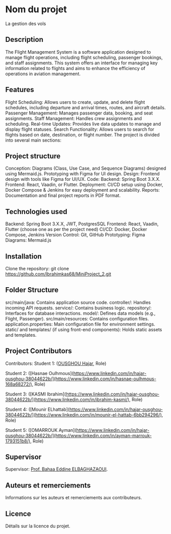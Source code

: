 # Nom du projet
La gestion des vols 
## Description
 
The Flight Management System is a software application designed to manage flight operations, including flight scheduling, passenger bookings, and staff assignments. This system offers an interface for managing key information related to flights and aims to enhance the efficiency of operations in aviation management.
## Features
Flight Scheduling: Allows users to create, update, and delete flight schedules, including departure and arrival times, routes, and aircraft details.
Passenger Management: Manages passenger data, booking, and seat assignments.
Staff Management: Handles crew assignments and scheduling.
Real-time Updates: Provides live data updates to manage and display flight statuses.
Search Functionality: Allows users to search for flights based on date, destination, or flight number.
The project is divided into several main sections:
## Project structure 
Conception:
Diagrams (Class, Use Case, and Sequence Diagrams) designed using Mermaid.js.
Prototyping with Figma for UI design.
Design:
Frontend design with tools like Figma for UI/UX.
Code:
Backend: Spring Boot 3.X.X.
Frontend: React, Vaadin, or Flutter.
Deployment:
CI/CD setup using Docker, Docker Compose & Jenkins for easy deployment and scalability.
Reports:
Documentation and final project reports in PDF format.
## Technologies used
Backend: Spring Boot 3.X.X, JWT, PostgresSQL
Frontend: React, Vaadin, Flutter (choose one as per the project need)
CI/CD: Docker, Docker Compose, Jenkins
Version Control: Git, GitHub
Prototyping: Figma
Diagrams: Mermaid.js
## Installation
Clone the repository:
git clone  https://github.com/Ibrahimkas68/MiniProject_2.git

## Folder Structure
src/main/java: Contains application source code.
controller/: Handles incoming API requests.
service/: Contains business logic.
repository/: Interfaces for database interactions.
model/: Defines data models (e.g., Flight, Passenger).
src/main/resources: Contains configuration files.
application.properties: Main configuration file for environment settings.
static/ and templates/ (if using front-end components): Holds static assets and templates.
## Project Contributors
Contributors:
Student 1: ([OUSGHOU Hajar](https://www.linkedin.com/in/hajar-ousghou-38044622b/), Role)

Student 2: ([Hasnae Oulhmous](https://www.linkedin.com/in/hajar-ousghou-38044622b/](https://www.linkedin.com/in/hasnae-oulhmous-168a68272/), Role)

Student 3: ([KASMI Ibrahim](https://www.linkedin.com/in/hajar-ousghou-38044622b/](https://www.linkedin.com/in/ibrahim-kasmi/), Role)

Student 4: ([Mounir ELhattab](https://www.linkedin.com/in/hajar-ousghou-38044622b/](https://www.linkedin.com/in/mounir-el-hattab-6bb294296/), Role)

Student 5: ([OMARROUK Ayman](https://www.linkedin.com/in/hajar-ousghou-38044622b/](https://www.linkedin.com/in/ayman-marrouk-1793151b8/), Role)

## Supervisor
Supervisor: [Prof. Bahaa Eddine ELBAGHAZAOUI](https://www.linkedin.com/in/bahaa-eddine/).

## Auteurs et remerciements
Informations sur les auteurs et remerciements aux contributeurs.

## Licence
Détails sur la licence du projet.

